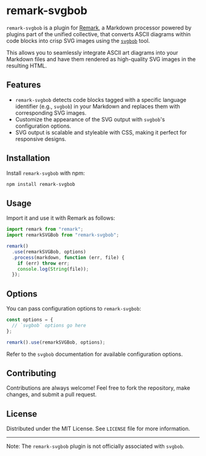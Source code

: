 # remark-svgbob

`remark-svgbob` is a plugin for [Remark](https://github.com/remarkjs/remark), a Markdown processor
powered by plugins part of the unified collective, that converts ASCII diagrams within code blocks
into crisp SVG images using the [`svgbob`](https://github.com/ivanceras/svgbob) tool.

This allows you to seamlessly integrate ASCII art diagrams into your Markdown files and have them
rendered as high-quality SVG images in the resulting HTML.

## Features

- `remark-svgbob` detects code blocks tagged with a specific language identifier (e.g., `svgbob`) in
  your Markdown and replaces them with corresponding SVG images.
- Customize the appearance of the SVG output with `svgbob`'s configuration options.
- SVG output is scalable and styleable with CSS, making it perfect for responsive designs.

## Installation

Install `remark-svgbob` with npm:

```bash
npm install remark-svgbob
```

## Usage

Import it and use it with Remark as follows:

```js
import remark from "remark";
import remarkSVGBob from "remark-svgbob";

remark()
  .use(remarkSVGBob, options)
  .process(markdown, function (err, file) {
    if (err) throw err;
    console.log(String(file));
  });
```

## Options

You can pass configuration options to `remark-svgbob`:

```js
const options = {
  // `svgbob` options go here
};

remark().use(remarkSVGBob, options);
```

Refer to the `svgbob` documentation for available configuration options.

## Contributing

Contributions are always welcome! Feel free to fork the repository, make changes, and submit a pull
request.

## License

Distributed under the MIT License. See `LICENSE` file for more information.

---

Note: The `remark-svgbob` plugin is not officially associated with `svgbob`.
